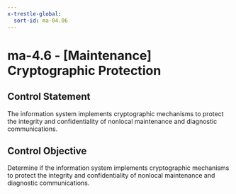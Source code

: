 ```yaml
---
x-trestle-global:
  sort-id: ma-04.06
---
```


# ma-4.6 - \[Maintenance\] Cryptographic Protection

## Control Statement

The information system implements cryptographic mechanisms to protect the integrity and confidentiality of nonlocal maintenance and diagnostic communications.

## Control Objective

Determine if the information system implements cryptographic mechanisms to protect the integrity and confidentiality of nonlocal maintenance and diagnostic communications.
